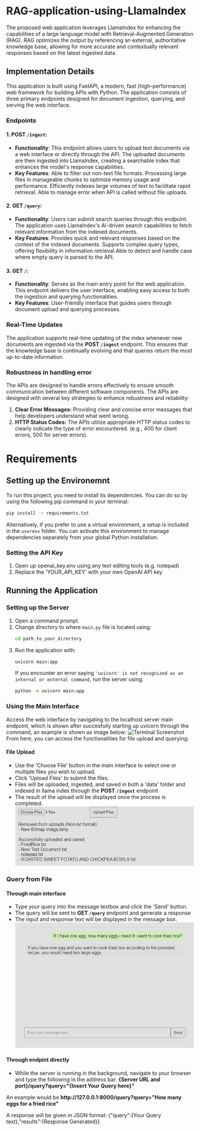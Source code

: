 # RAG-application-using-LlamaIndex
The proposed web application leverages LlamaIndex for enhancing the capabilities of a large language model with Retrieval-Augmented Generation (RAG). RAG optimizes the output by referencing an external, authoritative knowledge base, allowing for more accurate and contextually relevant responses based on the latest ingested data.

## Implementation Details
This application is built using FastAPI, a modern, fast (high-performance) web framework for building APIs with Python. The application consists of three primary endpoints designed for document ingestion, querying, and serving the web interface.

### Endpoints
#### 1. POST `/ingest`:
- **Functionality**: This endpoint allows users to upload text documents via a web interface or directly through the API. The uploaded documents are then ingested into LlamaIndex, creating a searchable index that enhances the model's response capabilities.
- **Key Features**: Able to filter out non-text file formats. Processing large files in manageable chunks to optimize memory usage and performance. Efficiently indexes large volumes of text to facilitate rapid retrieval. Able to manage error when API is called without file uploads.
#### 2. GET `/query`:
- **Functionality**: Users can submit search queries through this endpoint. The application uses LlamaIndex's AI-driven search capabilities to fetch relevant information from the indexed documents.
- **Key Features**: Provides quick and relevant responses based on the context of the indexed documents. Supports complex query types, offering flexibility in information retrieval.Able to detect and handle case where empty query is parsed to the API.
#### 3. GET `/`:
- **Functionality**: Serves as the main entry point for the web application. This endpoint delivers the user interface, enabling easy access to both the ingestion and querying functionalities.
- **Key Features**: User-friendly interface that guides users through document upload and querying processes. 

### Real-Time Updates
The application supports real-time updating of the index whenever new documents are ingested via the **POST `/ingest`** endpoint. This ensures that the knowledge base is continually evolving and that queries return the most up-to-date information.

### Robustness in handling error
The APIs are designed to handle errors effectively to ensure smooth communication between different software components. The APIs are designed with several key strategies to enhance robustness and reliability:
1. **Clear Error Messages:** Providing clear and concise error messages that help developers understand what went wrong.
2. **HTTP Status Codes:** The APIs utilize appropriate HTTP status codes to clearly indicate the type of error encountered.  (e.g., 400 for client errors, 500 for server errors).



# Requirements
## Setting up the Environemnt
To run this project, you need to install its dependencies. You can do so by using the following pip command in your terminal:

```bash
pip install -r requirements.txt
```

Alternatively, if you prefer to use a virtual environment, a setup is included in the `userenv` folder. You can activate this environment to manage dependencies separately from your global Python installation.

### Setting the API Key
1. Open up openai_key.env using any text editing tools (e.g. notepad)
2. Replace the 'YOUR_API_KEY' with your own OpenAI API key

## Running the Application
### Setting up the Server
1. Open a command prompt.
2. Change directory to where `main.py` file is located using:
   ```bash
   cd path_to_your_directory
   ```
3. Run the application with:
   ```bash
   uvicorn main:app
   ```
   If you encounter an error saying `'uvicorn' is not recognized as an internal or external command`, run the server using:
   ```bash
   python -m uvicorn main:app
   ```

### Using the Main Interface

Access the web interface by navigating to the localhost server main endpoint, which is shown after succesfully starting up uvicorn through the command, an example is shown as image below:
![Terminal Screenshot](./Images/Uvicorn.png)
From here, you can access the functionalities for file upload and querying:

#### File Upload

- Use the 'Choose File' button in the main interface to select one or multiple files you wish to upload.
- Click 'Upload Files' to submit the files.
- Files will be uploaded, ingested, and saved in both a 'data' folder and indexed in llama index through the **POST `/ingest`** endpoint
- The result of the upload will be displayed once the process is completed.
![Upload response Screenshot](./Images/UploadFile.png)

### Query from File
#### Through main interface
- Type your query into the message textbox and click the 'Send' button.
- The query will be sent to **GET `/query`** endpoint and generate a response
- The input and response text will be displayed in the message box.
![Query response Screenshot](./Images/ResponseChat.png)

#### Through endpint directly
- While the server is running in the background, navigate to your browser and type the following in the address bar: **{Server URL and port}/query?query="{Insert Your Query here}"**

An example would be **ht<span>tp<span>://127.0.0.1:8000/query?query="How many eggs for a fried rice"**

A response will be given in JSON format: {"query":{Your Query text},"results":{Response Generated}}
